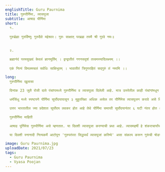 ```yaml
---
englishTitle: Guru Paurnima
title: गुरुपौर्णिमा, व्यासपूजा
subtitle: आषाढ पौर्णिमा
short:
  १.
  
  गुरुर्ब्रह्मा गुरुर्विष्णुः गुरुर्देवो महेश्वरः। गुरुः साक्षात् परब्रह्म तस्मै श्री गुरवे नमः॥

  
  २.

  ब्रह्मानंदं परमसुखदं केवलं ज्ञानमूर्तिम् । द्वन्द्वातीतं गगनसदृशं तत्वमस्यादिलक्ष्यम् ।।
  
  एकं नित्यं विमलमचलं सर्वधिः साक्षिभूतम् । भावातीतं त्रिगुणरहितं सद्गुरुं तं नमामि ।।

long:
  गुरुपौर्णिमा खुलासा

  दिनांक 23 जुलै रोजी दाते पंचांगामध्ये गुरुपौर्णिमा व व्यासपूजा दिलेली आहे. मात्र उत्तरेतील काही पंचांगांमधून गुरुपौर्णिमा दिनांक 24 जुलै रोजी दिलेली आहे आणि 24 जुलै रोजीच गुरुपौर्णिमा करावी अशा आशयाचे अनेक मेसेज देखील Social Media च्या माध्यमातून पसरविले जात आहेत. त्यामुळे खरोखर गुरुपौर्णिमा कधी करावी असा प्रश्न सश्रद्ध व्यक्तींच्या मनामध्ये येणे साहजिकच आहे.

  धर्मसिंधु मध्ये स्पष्टपणे पौर्णिमा सूर्योदयापासून ३ मुहूर्तापेक्षा अधिक असेल तर पौर्णिमेस व्यासपूजन करावे असे दिलेले आहे, याचाच अर्थ पौर्णिमा सूर्योदयपासून ३ मुहूर्त म्हणजेच ६ घटी पेक्षा कमी असेल तेंव्हा चतुर्दशी चे दिवशी व्यासपूजन, गुरुपौर्णिमा करावी म्हणून आमचे पंचांगात शास्त्रवचनानुसार दिनांक 23 रोजी शुक्रवारी गुरुपौर्णिमा दिलेली आहे, यापूर्वी देखील पौर्णिमा ६ घटी पेक्षा कमी असताना चतुर्दशीचे दिवशी गुरुपौर्णिमा दिलेली होती. महाराष्ट्र व गुजरातसह भारतामधील अनेक पंचांगात, तसेच सर्व कलेंडर्स मध्ये सुद्धा दिनांक 23 रोजी शुक्रवारी गुरुपौर्णिमा दिलेली आहे. तसेच आपण गेली अनेक वर्षे जे पंचांग किंवा कॅलेंडर वापरत आहोत त्यामध्ये दिलेल्या दिवशी करणे योग्य होईल. म्हणून दिनांक 23 रोजी गुरुपौर्णिमा साजरी करावी.

  उत्तर भारतातील ज्या प्रदेशात सूर्योदय लवकर होत आहे तेथे पौर्णिमा समाप्ती सूर्योदयानंतर ६ घटी नंतर होत असल्याने त्या प्रदेशात 24 रोजी दिलेली गुरुपौर्णिमा योग्य आहे. मात्र महाराष्ट्र, गोवा, कर्नाटक, गुजरात या प्रदेशातील एकाही गांवी सूर्योदयानंतर ६ घटी पौर्णिमा नसल्याने या प्रदेशात 24 रोजी गुरुपौर्णिमा करणे चुकीचे ठरेल.

  गुरुपौर्णिमा माहिती

  आषाढ पूर्णिमेस गुरुपौर्णिमा असे म्हणतात. या दिवशी व्यासपूजा करण्याची प्रथा आहे. व्यासमहर्षी हे शंकराचार्यांच्या रूपाने पुन्हा अवतीर्ण झाले, अशी भाविकांची श्रद्धा आहे. तेव्हा संन्यासीलोक त्या दिवशी व्यासपूजा म्हणून शंकराचार्यांची पूजा करतात. भारतामध्ये गुरु आणि शिष्य यांचे नाते श्रेष्ठ मानले जाते. भारतामध्ये गुरुशिष्य नात्याची मोठी परंपरा आहे. ज्या गुरूंमुळे आपण घडलो त्यांच्या विषयीची कृतज्ञता व्यक्त करण्याचा हा दिवस आहे. या दिवशी शिष्य आपल्या गुरूंची पूजा करतात. व्यासपौर्णिमेच्या दिवशी ‘ओम नमोस्तुते व्यास, विशाल बुद्धे’ अशी प्रार्थना करून, व्यासांना प्रथम वंदन करण्याचा प्रघात आहे. गुरु परंपरेत व्यासांना सर्वश्रेष्ठ गुरू मानलेले आहे. सर्व ज्ञानांचा उगम व्यासापासून होतो, अशी भारतीयांची धारणा आहे.

  या दिवशी स्नानादी नित्यकर्मे आटोपून 'गुरुपरंपरा सिद्ध्यर्थं व्यासपूजां करिष्ये' असा संकल्प करून गुरूंची षोडशोपचार पूजा करतात.

image: Guru Paurnima.jpg
uploadDate: 2021/07/23
tags:
  - Guru Paurnima
  - Vyasa Poojan
---
```

